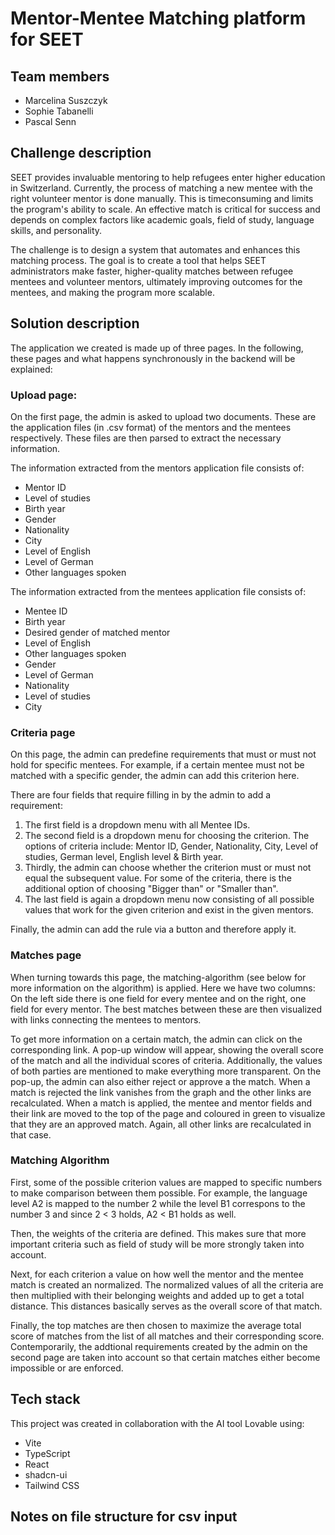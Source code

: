 # Mentor-Mentee Matching platform for SEET

## Team members
- Marcelina Suszczyk
- Sophie Tabanelli
- Pascal Senn

## Challenge description
SEET provides invaluable mentoring to help refugees enter higher education in Switzerland. Currently, the process of matching a new mentee with the right volunteer mentor is done manually. This is timeconsuming and limits the program's ability to scale. An effective match is critical for success and depends on complex factors like academic goals, field of study, language skills, and personality.

The challenge is to design a system that automates and enhances this matching process. The goal is to create a tool that helps SEET administrators make faster, higher-quality matches between refugee mentees and volunteer mentors, ultimately improving outcomes for the mentees, and making the program more scalable.

## Solution description
The application we created is made up of three pages. In the following, these pages and what happens synchronously in the backend will be explained:

### Upload page:
On the first page, the admin is asked to upload two documents. These are the application files (in .csv format) of the mentors and the mentees respectively. These files are then parsed to extract the necessary information.

The information extracted from the mentors application file consists of:
- Mentor ID
- Level of studies
- Birth year
- Gender
- Nationality
- City
- Level of English
- Level of German
- Other languages spoken

The information extracted from the mentees application file consists of:
- Mentee ID
- Birth year
- Desired gender of matched mentor
- Level of English
- Other languages spoken
- Gender
- Level of German
- Nationality
- Level of studies
- City

### Criteria page
On this page, the admin can predefine requirements that must or must not hold for specific mentees. For example, if a certain mentee must not be matched with a specific gender, the admin can add this criterion here.

There are four fields that require filling in by the admin to add a requirement:
1. The first field is a dropdown menu with all Mentee IDs.
2. The second field is a dropdown menu for choosing the criterion. The options of criteria include: Mentor ID, Gender, Nationality, City, Level of studies, German level, English level & Birth year.
3. Thirdly, the admin can choose whether the criterion must or must not equal the subsequent value. For some of the criteria, there is the additional option of choosing "Bigger than" or "Smaller than".
4. The last field is again a dropdown menu now consisting of all possible values that work for the given criterion and exist in the given mentors.

Finally, the admin can add the rule via a button and therefore apply it.

### Matches page
When turning towards this page, the matching-algorithm (see below for more information on the algorithm) is applied. Here we have two columns: On the left side there is one field for every mentee and on the right, one field for every mentor. The best matches between these are then visualized with links connecting the mentees to mentors.

To get more information on a certain match, the admin can click on the corresponding link. A pop-up window will appear, showing the overall score of the match and all the individual scores of criteria. Additionally, the values of both parties are mentioned to make everything more transparent. On the pop-up, the admin can also either reject or approve a the match. When a match is rejected the link vanishes from the graph and the other links are recalculated. When a match is applied, the mentee and mentor fields and their link are moved to the top of the page and coloured in green to visualize that they are an approved match. Again, all other links are recalculated in that case.

### Matching Algorithm
First, some of the possible criterion values are mapped to specific numbers to make comparison between them possible. For example, the language level A2 is mapped to the number 2 while the level B1 correspons to the number 3 and since 2 < 3 holds, A2 < B1 holds as well.

Then, the weights of the criteria are defined. This makes sure that more important criteria such as field of study will be more strongly taken into account.

Next, for each criterion a value on how well the mentor and the mentee match is created an normalized. The normalized values of all the criteria are then multiplied with their belonging weights and added up to get a total distance. This distances basically serves as the overall score of that match.

Finally, the top matches are then chosen to maximize the average total score of matches from the list of all matches and their corresponding score. Contemporarily, the addtional requirements created by the admin on the second page are taken into account so that certain matches either become impossible or are enforced.

## Tech stack
This project was created in collaboration with the AI tool Lovable using:

- Vite
- TypeScript
- React
- shadcn-ui
- Tailwind CSS

## Notes on file structure for csv input